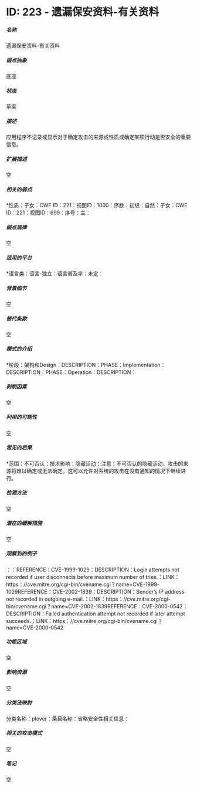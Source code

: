 # ID: 223 - 遗漏保安资料-有关资料
<h5>名称</h5>遗漏保安资料-有关资料
<h5>弱点抽象</h5>底座
<h5>状态</h5>草案
<h5>描述</h5>应用程序不记录或显示对于确定攻击的来源或性质或确定某项行动是否安全的重要信息。
<h5>扩展描述</h5>空
<h5>相关的弱点</h5>*性质：子女：CWE ID：221：视图ID：1000：序数：初级：自然：子女：CWE ID：221：视图ID：699：序号：主：
<h5>弱点规律</h5>空
<h5>适用的平台</h5>*语言类：语言-独立：语言普及率：未定：
<h5>背景细节</h5>空
<h5>替代条款</h5>空
<h5>模式的介绍</h5>*阶段：架构和Design：DESCRIPTION：PHASE：Implementation：DESCRIPTION：PHASE：Operation：DESCRIPTION：
<h5>剥削因素</h5>空
<h5>利用的可能性</h5>空
<h5>常见的后果</h5>*范围：不可否认：技术影响：隐藏活动：注意：不可否认的隐藏活动，攻击的来源将难以确定或无法确定。这可以允许对系统的攻击在没有通知的情况下继续进行。
<h5>检测方法</h5>空
<h5>潜在的缓解措施</h5>空
<h5>观察到的例子</h5>：：REFERENCE：CVE-1999-1029：DESCRIPTION：Login attempts not recorded if user disconnects before maximum number of tries.：LINK：https：//cve.mitre.org/cgi-bin/cvename.cgi？name=CVE-1999-1029REFERENCE：CVE-2002-1839：DESCRIPTION：Sender‘s IP address not recorded in outgoing e-mail.：LINK：https：//cve.mitre.org/cgi-bin/cvename.cgi？name=CVE-2002-1839REFERENCE：CVE-2000-0542：DESCRIPTION：Failed authentication attempt not recorded if later attempt succeeds.：LINK：https：//cve.mitre.org/cgi-bin/cvename.cgi？name=CVE-2000-0542
<h5>功能区域</h5>空
<h5>影响资源</h5>空
<h5>分类法映射</h5>分类名称：plover：条目名称：省略安全性相关信息：
<h5>相关的攻击模式</h5>空
<h5>笔记</h5>空

